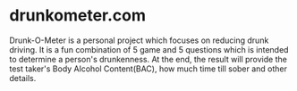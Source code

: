 # drunkometer.com
Drunk-O-Meter is a personal project which focuses on reducing drunk driving. It is a fun combination of 5 game and 5 questions which is intended to determine a person's drunkenness. At the end, the result will provide the test taker's Body Alcohol Content(BAC), how much time till sober and other details.
